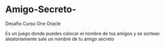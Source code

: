 # Amigo-Secreto-
Desafio Curso One Oracle 

Es un juego donde puedes colocar el nombre de tus amigos y  se sortean aleatoriamente sale un nombre de tu amigo secreto 
